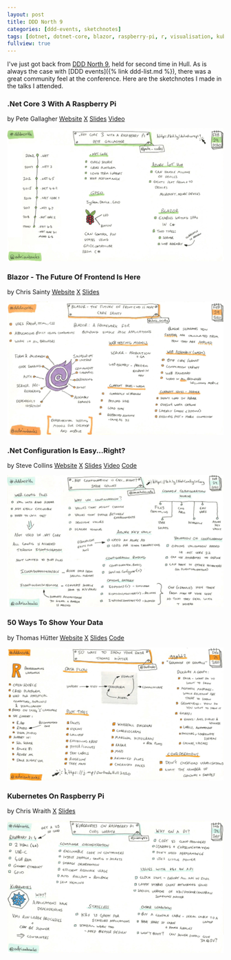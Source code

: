 ```yaml
---
layout: post
title: DDD North 9
categories: [ddd-events, sketchnotes]
tags: [dotnet, dotnet-core, blazor, raspberry-pi, r, visualisation, kubernetes]
fullview: true
---
```


I've just got back from [DDD North 9](https://www.dddnorth.co.uk), held for second time in Hull. As is always the case with [DDD events]({% link ddd-list.md %}), there was a great community feel at the conference. Here are the sketchnotes I made in the talks I attended.


### .Net Core 3 With A Raspberry Pi
by Pete Gallagher
<i class="fa fa-globe fa-lg"></i> [Website](https://www.petecodes.co.uk)
<i class="fa fa-x-twitter fa-lg"></i> [X](https://x.com/pete_codes)
<i class="fa fa-slideshare fa-lg"></i> [Slides](https://www.slideshare.net/PGallagher69/dot-net-core-3-with-the-raspberry-pi-ddd-north-2020)
<i class="fa fa-youtube fa-lg"></i> [Video](https://www.youtube.com/watch?v=l8CXgvKe314)

[![.Net Core 3 With A Raspberry Pi by Pete Gallagher][1]][1]


### Blazor - The Future Of Frontend Is Here
by Chris Sainty
<i class="fa fa-globe fa-lg"></i> [Website](https://chrissainty.com)
<i class="fa fa-x-twitter fa-lg"></i> [X](https://x.com/chris_sainty)
<i class="fa fa-slideshare fa-lg"></i> [Slides](https://github.com/chrissainty/ddd-reading-2019/raw/master/Slides/blazor-the-future-of-frontend-is-here.pptx)

[![Blazor - The Future Of Frontend Is Here by Chris Sainty][2]][2]


### .Net Configuration Is Easy...Right?
by Steve Collins
<i class="fa fa-globe fa-lg"></i> [Website](https://stevetalkscode.co.uk)
<i class="fa fa-x-twitter fa-lg"></i> [X](https://x.com/stevetalkscode)
<i class="fa fa-slideshare fa-lg"></i> [Slides](https://onedrive.live.com/view.aspx?resid=9C5E7C78E553A8F2!112&ithint=file%2cpptx&authkey=!ADLTKCcNx-h9YiA)
<i class="fa fa-youtube fa-lg"></i> [Video](https://www.youtube.com/watch?v=kLl2Mt3eYxU)
<i class="fa fa-file-code-o fa-lg"></i> [Code](https://github.com/configureappio/ConfiguarationBridgeCrypto/tree/Presentation)

[![.Net Configuration Is Easy...Right? by Steve Collins][3]][3]


### 50 Ways To Show Your Data
by Thomas Hütter
<i class="fa fa-globe fa-lg"></i> [Website](https://sqlfredo.wordpress.com)
<i class="fa fa-x-twitter fa-lg"></i> [X](https://x.com/DerFredo)
<i class="fa fa-slideshare fa-lg"></i> [Slides](https://github.com/SQLThomas/Conferences/raw/master/Hull2020/50%20ways%20to%20show%20your%20data.pdf)
<i class="fa fa-file-code-o fa-lg"></i> [Code](https://github.com/SQLThomas/Conferences/blob/master/Hull2020/50%20ways.R)

[![50 Ways To Show Your Data by Thomas Hütter][4]][4]


### Kubernetes On Raspberry Pi
by Chris Wraith
<i class="fa fa-x-twitter fa-lg"></i> [X](https://x.com/jacksonps4)
<i class="fa fa-slideshare fa-lg"></i> [Slides](https://storage.googleapis.com/cw_production_public/kubernetes%20on%20raspberry%20pi%20ddd%20north.pdf)

[![Kubernetes On Raspberry Pi by Chris Wraith][5]][5]


  [1]: /assets/media/images/2020/03/dotnet-core-3-with-a-raspberry-pi-pete-gallagher.jpg#img-sketchnote
  [2]: /assets/media/images/2020/03/blazor-the-future-of-front-end-is-here-chris-sainty.jpg#img-sketchnote
  [3]: /assets/media/images/2020/03/dotnet-configuration-is-easy-right-steve-collins.jpg#img-sketchnote
  [4]: /assets/media/images/2020/03/50-ways-to-show-your-data-thomas-hutter.jpg#img-sketchnote
  [5]: /assets/media/images/2020/03/kubernetes-on-a-raspberry-pi-chris-wraith.jpg#img-sketchnote
